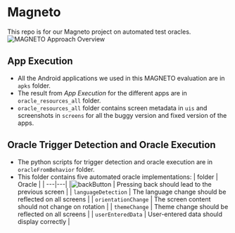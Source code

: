 # Magneto

This repo is for our Magneto project on automated test oracles.
![MAGNETO Approach Overview](https://github.com/SageSELab/Magneto/blob/main/MAGNETO-overview.png)

## App Execution
* All the Android applications we used in this MAGNETO evaluation are in `apks` folder.
* The result from *App Execution* for the different apps are in `oracle_resources_all` folder.
* `oracle_resources_all` folder contains screen metadata in `uis` and screenshots in `screens` for all the buggy version and fixed version of the apps.

## Oracle Trigger Detection and Oracle Execution
* The python scripts for trigger detection and oracle execution are in `oracleFromBehavior` folder.
* This folder contains five automated oracle implementations:
| folder | Oracle |
| ---|---|
|![backButton](https://github.com/SageSELab/Magneto/tree/main/oracleFromBehavior/backButton) | Pressing back should lead to the previous screen |
| `languageDetection` | The language change should be reflected on all screens |
| `orientationChange` | The screen content should not change on rotation |
| `themeChange` | Theme change should be reflected on all screens |
| `userEnteredData` | User-entered data should display correctly |
